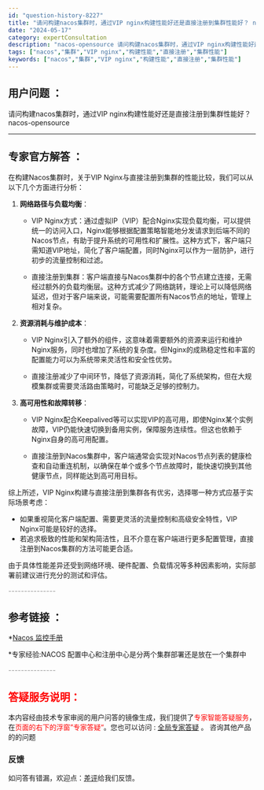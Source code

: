 ```yaml
---
id: "question-history-8227"
title: "请问构建nacos集群时，通过VIP nginx构建性能好还是直接注册到集群性能好？ nacos-opensource"
date: "2024-05-17"
category: expertConsultation
description: "nacos-opensource 请问构建nacos集群时，通过VIP nginx构建性能好还是直接注册到集群性能好？"
tags: ["nacos","集群","VIP nginx","构建性能","直接注册","集群性能"]
keywords: ["nacos","集群","VIP nginx","构建性能","直接注册","集群性能"]
---
```


## 用户问题 ： 
 请问构建nacos集群时，通过VIP nginx构建性能好还是直接注册到集群性能好？ nacos-opensource 

---------------
## 专家官方解答 ：

在构建Nacos集群时，关于VIP Nginx与直接注册到集群的性能比较，我们可以从以下几个方面进行分析：

1. **网络路径与负载均衡**：
   - VIP Nginx方式：通过虚拟IP（VIP）配合Nginx实现负载均衡，可以提供统一的访问入口，Nginx能够根据配置策略智能地分发请求到后端不同的Nacos节点，有助于提升系统的可用性和扩展性。这种方式下，客户端只需知道VIP地址，简化了客户端配置，同时Nginx可以作为一层防护，进行初步的流量控制和过滤。
   
   - 直接注册到集群：客户端直接与Nacos集群中的各个节点建立连接，无需经过额外的负载均衡层。这种方式减少了网络跳转，理论上可以降低网络延迟，但对于客户端来说，可能需要配置所有Nacos节点的地址，管理上相对复杂。

2. **资源消耗与维护成本**：
   - VIP Nginx引入了额外的组件，这意味着需要额外的资源来运行和维护Nginx服务，同时也增加了系统的复杂度。但Nginx的成熟稳定性和丰富的配置能力可以为系统带来灵活性和安全性优势。
   
   - 直接注册减少了中间环节，降低了资源消耗，简化了系统架构，但在大规模集群或需要灵活路由策略时，可能缺乏足够的控制力。

3. **高可用性和故障转移**：
   - VIP Nginx配合Keepalived等可以实现VIP的高可用，即使Nginx某个实例故障，VIP仍能快速切换到备用实例，保障服务连续性。但这也依赖于Nginx自身的高可用配置。
   
   - 直接注册到Nacos集群中，客户端通常会实现对Nacos节点列表的健康检查和自动重连机制，以确保在单个或多个节点故障时，能快速切换到其他健康节点，同样能达到高可用目标。

综上所述，VIP Nginx构建与直接注册到集群各有优劣，选择哪一种方式应基于实际场景考虑：
- 如果重视简化客户端配置、需要更灵活的流量控制和高级安全特性，VIP Nginx可能是较好的选择。
- 若追求极致的性能和架构简洁性，且不介意在客户端进行更多配置管理，直接注册到Nacos集群的方法可能更合适。

由于具体性能差异还受到网络环境、硬件配置、负载情况等多种因素影响，实际部署前建议进行充分的测试和评估。


<font color="#949494">---------------</font> 


## 参考链接 ：

*[Nacos 监控手册](https://nacos.io/docs/latest/guide/admin/monitor-guide)
 
 *专家经验:NACOS 配置中心和注册中心是分两个集群部署还是放在一个集群中 


 <font color="#949494">---------------</font> 
 


## <font color="#FF0000">答疑服务说明：</font> 

本内容经由技术专家审阅的用户问答的镜像生成，我们提供了<font color="#FF0000">专家智能答疑服务</font>，在<font color="#FF0000">页面的右下的浮窗”专家答疑“</font>。您也可以访问 : [全局专家答疑](https://opensource.alibaba.com/chatBot) 。 咨询其他产品的的问题

### 反馈
如问答有错漏，欢迎点：[差评](https://ai.nacos.io/user/feedbackByEnhancerGradePOJOID?enhancerGradePOJOId=13580)给我们反馈。
